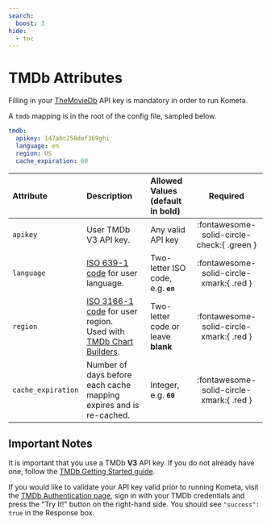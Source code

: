 ```yaml
---
search:
  boost: 3
hide:
  - toc
---
```

# TMDb Attributes

Filling in your [TheMovieDb](https://www.themoviedb.org/) API key is mandatory in order to run Kometa. 

A `tmdb` mapping is in the root of the config file, sampled below.

```yaml title="config.yml TMDb sample"
tmdb:
  apikey: 147abc258def369ghi
  language: en
  region: US
  cache_expiration: 60
```

| Attribute          | Description                                                                                                                                                                            | Allowed Values (default in **bold**) |                  Required                  |
|:-------------------|:---------------------------------------------------------------------------------------------------------------------------------------------------------------------------------------|:-------------------------------------|:------------------------------------------:|
| `apikey`           | User TMDb V3 API key.                                                                                                                                                                  | Any valid API key                    | :fontawesome-solid-circle-check:{ .green } |
| `language`         | [ISO 639-1 code](https://en.wikipedia.org/wiki/List_of_ISO_639-1_codes) for user language.                                                                                             | Two-letter ISO code, e.g. **`en`**   |  :fontawesome-solid-circle-xmark:{ .red }  |
| `region`           | [ISO 3166-1 code](https://en.wikipedia.org/wiki/ISO_3166-1#Current_codes) for user region.<br>Used with [TMDb Chart Builders](../files/builders/tmdb/overview.md#tmdb-chart-builders). | Two-letter code or leave **blank**   |  :fontawesome-solid-circle-xmark:{ .red }  |
| `cache_expiration` | Number of days before each cache mapping expires and is re-cached.                                                                                                                     | Integer, e.g. **`60`**               |  :fontawesome-solid-circle-xmark:{ .red }  |

## Important Notes

It is important that you use a TMDb **V3** API key. If you do not already have one, follow the [TMDb Getting Started guide](https://developers.themoviedb.org/3/getting-started/introduction).

If you would like to validate your API key valid prior to running Kometa, visit the [TMDb Authentication page](https://developer.themoviedb.org/reference/authentication-validate-key), 
sign in with your TMDb credentials and press the "Try It!" button on the right-hand side. You should see `"success": true` in the Response box.
